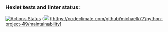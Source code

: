 ### Hexlet tests and linter status:
[![Actions Status](https://github.com/michaelk77/python-project-49/workflows/hexlet-check/badge.svg)](https://github.com/michaelk77/python-project-49/actions)
{<img src="https://api.codeclimate.com/v1/badges/e0a8e479c1736b560bb5/maintainability" />}[https://codeclimate.com/github/michaelk77/python-project-49/maintainability]
